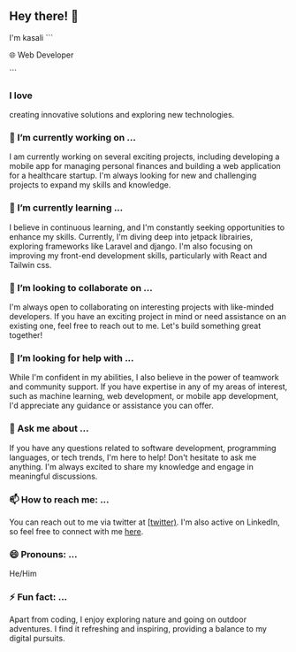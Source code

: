 ## Hey there! 👋

I'm kasali ```<!DOCTYPE html>
<html>
<head>

  <style>
    @keyframes roleAnimation {
      0% { opacity: 1; }
      50% { opacity: 0; }
      100% { opacity: 1; }
    }
    .role {
      animation: roleAnimation 10s infinite;
    }
  </style>
   </head>
<body>
  
  <div class="role">
    <p style="display: none;">📱 Android Developer</p>
    <p>🌐 Web Developer</p>
  </div>

  <script>
    setTimeout(() => {
      const roles = document.querySelectorAll('.role p');
      roles[0].style.display = 'block';
      roles[1].style.display = 'none';
      setTimeout(() => {
        roles[0].style.display = 'none';
        roles[1].style.display = 'block';
      }, 5000);
    }, 0);
  </script>
</body>
</html>```
   
### I love
creating innovative solutions and exploring new technologies. 
### 🔭 I’m currently working on ...

I am currently working on several exciting projects, including developing a mobile app for managing personal finances and building a web application for a healthcare startup. I'm always looking for new and challenging projects to expand my skills and knowledge.

### 🌱 I’m currently learning ...

I believe in continuous learning, and I'm constantly seeking opportunities to enhance my skills. Currently, I'm diving deep into jetpack librairies, exploring frameworks like Laravel and django. I'm also focusing on improving my front-end development skills, particularly with React and Tailwin css.

### 👯 I’m looking to collaborate on ...

I'm always open to collaborating on interesting projects with like-minded developers. If you have an exciting project in mind or need assistance on an existing one, feel free to reach out to me. Let's build something great together!

### 🤔 I’m looking for help with ...

While I'm confident in my abilities, I also believe in the power of teamwork and community support. If you have expertise in any of my areas of interest, such as machine learning, web development, or mobile app development, I'd appreciate any guidance or assistance you can offer.

### 💬 Ask me about ...

If you have any questions related to software development, programming languages, or tech trends, I'm here to help! Don't hesitate to ask me anything. I'm always excited to share my knowledge and engage in meaningful discussions.

### 📫 How to reach me: ...

You can reach out to me via twitter at [[twitter)](https://twitter.com/kadev4solutions). I'm also active on LinkedIn, so feel free to connect with me [here](https://www.linkedin.com/in/salif-ka/en).

### 😄 Pronouns: ...

He/Him

### ⚡ Fun fact: ...

Apart from coding, I enjoy exploring nature and going on outdoor adventures. I find it refreshing and inspiring, providing a balance to my digital pursuits.


